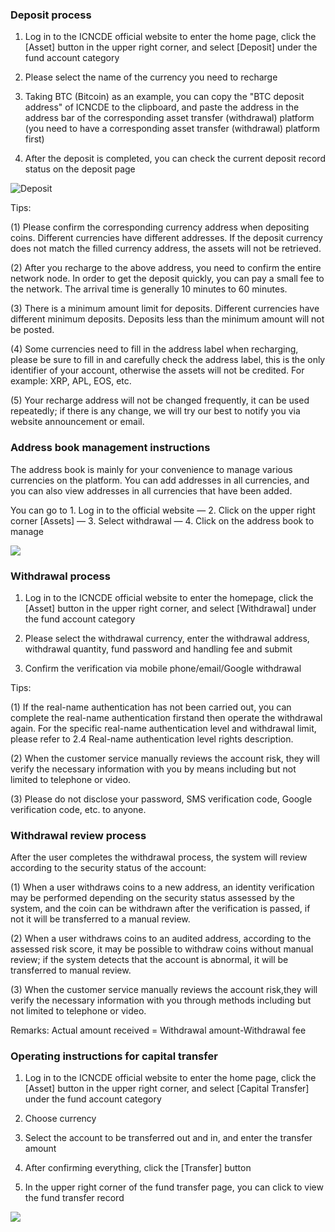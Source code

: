 ### Deposit process
1. Log in to the ICNCDE official website to enter the home page, click the [Asset] button in the upper right corner, and select [Deposit] under the fund account category

2. Please select the name of the currency you need to recharge

3. Taking BTC (Bitcoin) as an example, you can copy the "BTC deposit address" of ICNCDE to the clipboard, and paste the address in the address bar of the corresponding asset transfer (withdrawal) platform (you need to have a corresponding asset transfer (withdrawal) platform first)

4. After the deposit is completed, you can check the current deposit record status on the deposit page


![Deposit](https://icnm.oss-ap-southeast-1.aliyuncs.com/md/recharge1-en.png "Deposit")

Tips:

(1) Please confirm the corresponding currency address when depositing coins. Different currencies have different addresses. If the deposit currency does not match the filled currency address, the assets will not be retrieved.

(2) After you recharge to the above address, you need to confirm the entire network node. In order to get the deposit quickly, you can pay a small fee to the network. The arrival time is generally 10 minutes to 60 minutes.

(3) There is a minimum amount limit for deposits. Different currencies have different minimum deposits. Deposits less than the minimum amount will not be posted.

(4) Some currencies need to fill in the address label when recharging, please be sure to fill in and carefully check the address label, this is the only identifier of your account, otherwise the assets will not be credited. For example: XRP, APL, EOS, etc.

(5) Your recharge address will not be changed frequently, it can be used repeatedly; if there is any change, we will try our best to notify you via website announcement or email.


### Address book management instructions
The address book is mainly for your convenience to manage various currencies on the platform. You can add addresses in all currencies, and you can also view addresses in all currencies that have been added.

You can go to 1. Log in to the official website — 2. Click on the upper right corner [Assets] — 3. Select withdrawal — 4. Click on the address book to manage


![](https://icnm.oss-ap-southeast-1.aliyuncs.com/md/address1-en.png "")

### Withdrawal process
1. Log in to the ICNCDE official website to enter the homepage, click the [Asset] button in the upper right corner, and select [Withdrawal] under the fund account category

2. Please select the withdrawal currency, enter the withdrawal address, withdrawal quantity, fund password and handling fee and submit

3. Confirm the verification via mobile phone/email/Google withdrawal


Tips:

(1) If the real-name authentication has not been carried out, you can complete the real-name authentication firstand then operate the withdrawal again. For the specific real-name authentication level and withdrawal limit, please refer to 2.4 Real-name authentication level rights description.

(2) When the customer service manually reviews the account risk, they will verify the necessary information with you by means including but not limited to telephone or video.

(3) Please do not disclose your password, SMS verification code, Google verification code, etc. to anyone.


### Withdrawal review process
After the user completes the withdrawal process, the system will review according to the security status of the account:

(1) When a user withdraws coins to a new address, an identity verification may be performed depending on the security status assessed by the system, and the coin can be withdrawn after the verification is passed, if not it will be transferred to a manual review.

(2) When a user withdraws coins to an audited address, according to the assessed risk score, it may be possible to withdraw coins without manual review; if the system detects that the account is abnormal, it will be transferred to manual review.

(3) When the customer service manually reviews the account risk,they will verify the necessary information with you through methods including but not limited to telephone or video.

Remarks: Actual amount received = Withdrawal amount-Withdrawal fee


### Operating instructions for capital transfer
1. Log in to the ICNCDE official website to enter the home page, click the [Asset] button in the upper right corner, and select [Capital Transfer] under the fund account category

2. Choose currency

3. Select the account to be transferred out and in, and enter the transfer amount

4. After confirming everything, click the [Transfer] button

5. In the upper right corner of the fund transfer page, you can click to view the fund transfer record


![](https://icnm.oss-ap-southeast-1.aliyuncs.com/md/address2-en.png "")